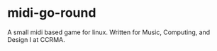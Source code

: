 midi-go-round
=============

A small midi based game for linux. Written for Music, Computing, and Design I at CCRMA.